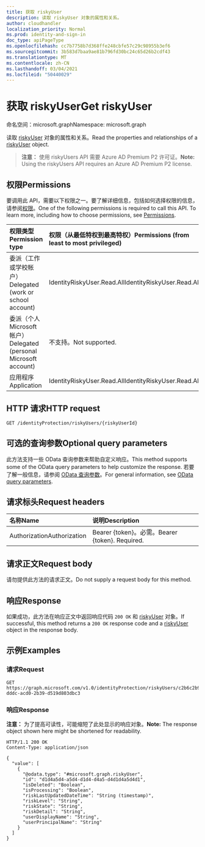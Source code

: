 ```yaml
---
title: 获取 riskyUser
description: 读取 riskyUser 对象的属性和关系。
author: cloudhandler
localization_priority: Normal
ms.prod: identity-and-sign-in
doc_type: apiPageType
ms.openlocfilehash: cc7b7758b7d368ffe248cbfe57c29c98955b3ef6
ms.sourcegitcommit: 3b583d7baa9ae81b796fd30bc24c65d26b2cdf43
ms.translationtype: MT
ms.contentlocale: zh-CN
ms.lasthandoff: 03/04/2021
ms.locfileid: "50440029"
---
```

# <a name="get-riskyuser"></a><span data-ttu-id="6fd2d-103">获取 riskyUser</span><span class="sxs-lookup"><span data-stu-id="6fd2d-103">Get riskyUser</span></span>
<span data-ttu-id="6fd2d-104">命名空间：microsoft.graph</span><span class="sxs-lookup"><span data-stu-id="6fd2d-104">Namespace: microsoft.graph</span></span>

<span data-ttu-id="6fd2d-105">读取 [riskyUser](../resources/riskyuser.md) 对象的属性和关系。</span><span class="sxs-lookup"><span data-stu-id="6fd2d-105">Read the properties and relationships of a [riskyUser](../resources/riskyuser.md) object.</span></span>

><span data-ttu-id="6fd2d-106">**注意：** 使用 riskyUsers API 需要 Azure AD Premium P2 许可证。</span><span class="sxs-lookup"><span data-stu-id="6fd2d-106">**Note:** Using the riskyUsers API requires an Azure AD Premium P2 license.</span></span>

## <a name="permissions"></a><span data-ttu-id="6fd2d-107">权限</span><span class="sxs-lookup"><span data-stu-id="6fd2d-107">Permissions</span></span>
<span data-ttu-id="6fd2d-p101">要调用此 API，需要以下权限之一。要了解详细信息，包括如何选择权限的信息，请参阅[权限](/graph/permissions_reference)。</span><span class="sxs-lookup"><span data-stu-id="6fd2d-p101">One of the following permissions is required to call this API. To learn more, including how to choose permissions, see [Permissions](/graph/permissions_reference).</span></span>

|<span data-ttu-id="6fd2d-110">权限类型</span><span class="sxs-lookup"><span data-stu-id="6fd2d-110">Permission type</span></span>      | <span data-ttu-id="6fd2d-111">权限（从最低特权到最高特权）</span><span class="sxs-lookup"><span data-stu-id="6fd2d-111">Permissions (from least to most privileged)</span></span>              |
|:--------------------|:---------------------------------------------------------|
|<span data-ttu-id="6fd2d-112">委派（工作或学校帐户）</span><span class="sxs-lookup"><span data-stu-id="6fd2d-112">Delegated (work or school account)</span></span> | <span data-ttu-id="6fd2d-113">IdentityRiskyUser.Read.All</span><span class="sxs-lookup"><span data-stu-id="6fd2d-113">IdentityRiskyUser.Read.All</span></span>    |
|<span data-ttu-id="6fd2d-114">委派（个人 Microsoft 帐户）</span><span class="sxs-lookup"><span data-stu-id="6fd2d-114">Delegated (personal Microsoft account)</span></span> | <span data-ttu-id="6fd2d-115">不支持。</span><span class="sxs-lookup"><span data-stu-id="6fd2d-115">Not supported.</span></span>    |
|<span data-ttu-id="6fd2d-116">应用程序</span><span class="sxs-lookup"><span data-stu-id="6fd2d-116">Application</span></span> | <span data-ttu-id="6fd2d-117">IdentityRiskyUser.Read.All</span><span class="sxs-lookup"><span data-stu-id="6fd2d-117">IdentityRiskyUser.Read.All</span></span> |

## <a name="http-request"></a><span data-ttu-id="6fd2d-118">HTTP 请求</span><span class="sxs-lookup"><span data-stu-id="6fd2d-118">HTTP request</span></span>

<!-- {
  "blockType": "ignored"
}
-->
``` http
GET /identityProtection/riskyUsers/{riskyUserId}
```

## <a name="optional-query-parameters"></a><span data-ttu-id="6fd2d-119">可选的查询参数</span><span class="sxs-lookup"><span data-stu-id="6fd2d-119">Optional query parameters</span></span>
<span data-ttu-id="6fd2d-120">此方法支持一些 OData 查询参数来帮助自定义响应。</span><span class="sxs-lookup"><span data-stu-id="6fd2d-120">This method supports some of the OData query parameters to help customize the response.</span></span> <span data-ttu-id="6fd2d-121">若要了解一般信息，请参阅 [OData 查询参数](/graph/query-parameters)。</span><span class="sxs-lookup"><span data-stu-id="6fd2d-121">For general information, see [OData query parameters](/graph/query-parameters).</span></span>

## <a name="request-headers"></a><span data-ttu-id="6fd2d-122">请求标头</span><span class="sxs-lookup"><span data-stu-id="6fd2d-122">Request headers</span></span>
|<span data-ttu-id="6fd2d-123">名称</span><span class="sxs-lookup"><span data-stu-id="6fd2d-123">Name</span></span>|<span data-ttu-id="6fd2d-124">说明</span><span class="sxs-lookup"><span data-stu-id="6fd2d-124">Description</span></span>|
|:---|:---|
|<span data-ttu-id="6fd2d-125">Authorization</span><span class="sxs-lookup"><span data-stu-id="6fd2d-125">Authorization</span></span>|<span data-ttu-id="6fd2d-p103">Bearer {token}。必需。</span><span class="sxs-lookup"><span data-stu-id="6fd2d-p103">Bearer {token}. Required.</span></span>|

## <a name="request-body"></a><span data-ttu-id="6fd2d-128">请求正文</span><span class="sxs-lookup"><span data-stu-id="6fd2d-128">Request body</span></span>
<span data-ttu-id="6fd2d-129">请勿提供此方法的请求正文。</span><span class="sxs-lookup"><span data-stu-id="6fd2d-129">Do not supply a request body for this method.</span></span>

## <a name="response"></a><span data-ttu-id="6fd2d-130">响应</span><span class="sxs-lookup"><span data-stu-id="6fd2d-130">Response</span></span>

<span data-ttu-id="6fd2d-131">如果成功，此方法在响应正文中返回响应代码 `200 OK` 和 [riskyUser](../resources/riskyuser.md) 对象。</span><span class="sxs-lookup"><span data-stu-id="6fd2d-131">If successful, this method returns a `200 OK` response code and a [riskyUser](../resources/riskyuser.md) object in the response body.</span></span>

## <a name="examples"></a><span data-ttu-id="6fd2d-132">示例</span><span class="sxs-lookup"><span data-stu-id="6fd2d-132">Examples</span></span>

### <a name="request"></a><span data-ttu-id="6fd2d-133">请求</span><span class="sxs-lookup"><span data-stu-id="6fd2d-133">Request</span></span>
<!-- {
  "blockType": "request",
  "name": "get_riskyuser"
}
-->
``` http
GET https://graph.microsoft.com/v1.0/identityProtection/riskyUsers/c2b6c2b9-dddc-acd0-2b39-d519d803dbc3
```


### <a name="response"></a><span data-ttu-id="6fd2d-134">响应</span><span class="sxs-lookup"><span data-stu-id="6fd2d-134">Response</span></span>
<span data-ttu-id="6fd2d-135">**注意：** 为了提高可读性，可能缩短了此处显示的响应对象。</span><span class="sxs-lookup"><span data-stu-id="6fd2d-135">**Note:** The response object shown here might be shortened for readability.</span></span>
<!-- {
  "blockType": "response",
  "truncated": true,
  "@odata.type": "microsoft.graph.riskyUser"
}
-->
``` http
HTTP/1.1 200 OK
Content-Type: application/json

{
  "value": [
    {
      "@odata.type": "#microsoft.graph.riskyUser",
      "id": "d1d4a5d4-a5d4-d1d4-d4a5-d4d1d4a5d4d1",
      "isDeleted": "Boolean",
      "isProcessing": "Boolean",
      "riskLastUpdatedDateTime": "String (timestamp)",
      "riskLevel": "String",
      "riskState": "String",
      "riskDetail": "String",
      "userDisplayName": "String",
      "userPrincipalName": "String"
    }
  ]
}
```



